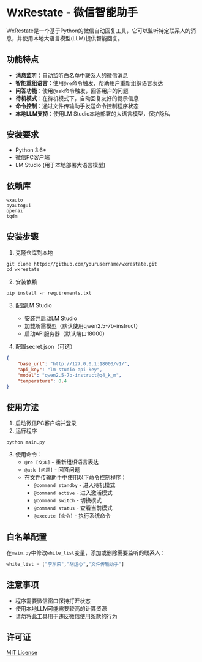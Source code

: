 # WxRestate - 微信智能助手

WxRestate是一个基于Python的微信自动回复工具，它可以监听特定联系人的消息，并使用本地大语言模型(LLM)提供智能回复。

## 功能特点

- **消息监听**：自动监听白名单中联系人的微信消息
- **智能重组语言**：使用`@re`命令触发，帮助用户重新组织语言表达
- **问答功能**：使用`@ask`命令触发，回答用户的问题
- **待机模式**：在待机模式下，自动回复友好的提示信息
- **命令控制**：通过文件传输助手发送命令控制程序状态
- **本地LLM支持**：使用LM Studio本地部署的大语言模型，保护隐私

## 安装要求

- Python 3.6+
- 微信PC客户端
- LM Studio (用于本地部署大语言模型)

## 依赖库

```
wxauto
pyautogui
openai
tqdm
```

## 安装步骤

1. 克隆仓库到本地
```
git clone https://github.com/yourusername/wxrestate.git
cd wxrestate
```

2. 安装依赖
```
pip install -r requirements.txt
```

3. 配置LM Studio
   - 安装并启动LM Studio
   - 加载所需模型（默认使用qwen2.5-7b-instruct）
   - 启动API服务器（默认端口18000）

4. 配置secret.json（可选）
```json
{
    "base_url": "http://127.0.0.1:18000/v1/",
    "api_key": "lm-studio-api-key",
    "model": "qwen2.5-7b-instruct@q4_k_m",
    "temperature": 0.4
}
```

## 使用方法

1. 启动微信PC客户端并登录
2. 运行程序
```
python main.py
```

3. 使用命令：
   - `@re [文本]` - 重新组织语言表达
   - `@ask [问题]` - 回答问题
   - 在文件传输助手中使用以下命令控制程序：
     - `@command standby` - 进入待机模式
     - `@command active` - 进入激活模式
     - `@command switch` - 切换模式
     - `@command status` - 查看当前模式
     - `@execute [命令]` - 执行系统命令

## 白名单配置

在`main.py`中修改`white_list`变量，添加或删除需要监听的联系人：
```python
white_list = ["李东荣","胡运心","文件传输助手"]
```

## 注意事项

- 程序需要微信窗口保持打开状态
- 使用本地LLM可能需要较高的计算资源
- 请勿将此工具用于违反微信使用条款的行为

## 许可证

[MIT License](LICENSE) 